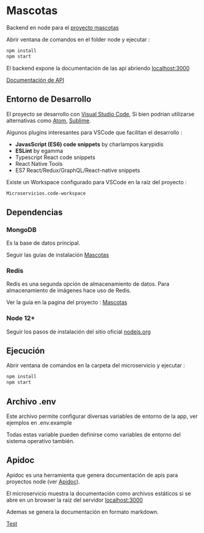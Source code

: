 # Mascotas

Backend en node para el [proyecto mascotas](https://github.com/nmarsollier/mascotas)

Abrir ventana de comandos en el folder node y ejecutar :

```bash
npm install
npm start
```

El backend expone la documentación de las api abriendo [localhost:3000](http://localhost:3000/)

[Documentación de API](./README-API.md)

## Entorno de Desarrollo

El proyecto se desarrollo con [Visual Studio Code](https://code.visualstudio.com/download), Si bien podrían utilizarse alternativas como [Atom](https://atom.io/), [Sublime](https://www.sublimetext.com/download).

Algunos plugins interesantes para VSCode que facilitan el desarrollo :

- **JavasScript (ES6) code snippets** by charlampos karypidis
- **ESLint** by egamma
- Typescript React code snippets
- React Native Tools
- ES7 React/Redux/GraphQL/React-native snippets

Existe un Workspace configurado para VSCode en la raíz del proyecto :

```bash
Microservicios.code-workspace
```

## Dependencias

### MongoDB

Es la base de datos principal.

Seguir las guías de instalación [Mascotas](https://github.com/nmarsollier/mascotas)

### Redis

Redis es una segunda opción de almacenamiento de datos. Para almacenamiento de imágenes hace uso de Redis.

Ver la guía en la pagina del proyecto : [Mascotas](https://github.com/nmarsollier/mascotas)

### Node 12+

Seguir los pasos de instalación del sitio oficial [nodejs.org](https://nodejs.org/en/)

## Ejecución

Abrir ventana de comandos en la carpeta del microservicio y ejecutar :

```bash
npm install
npm start
```

## Archivo .env

Este archivo permite configurar diversas variables de entorno de la app, ver ejemplos en .env.example

Todas estas variable pueden definirse como variables de entorno del sistema operativo también.

## Apidoc

Apidoc es una herramienta que genera documentación de apis para proyectos node (ver [Apidoc](http://apidocjs.com/)).

El microservicio muestra la documentación como archivos estáticos si se abre en un browser la raíz del servidor [localhost:3000](http://localhost:3000/)

Ademas se genera la documentación en formato markdown.

[Test](http://localhost:3000/)
